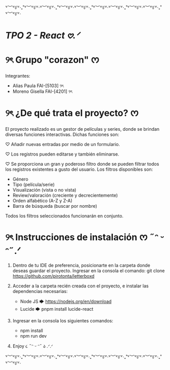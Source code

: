 ꒷︶꒷꒥꒷‧₊˚꒷︶꒷꒥꒷‧꒷︶꒷꒥꒷‧₊˚꒷︶꒷꒥꒷‧꒷︶꒷꒥꒷‧₊˚꒷︶꒷꒥꒷‧꒷︶꒷꒥꒷‧₊˚꒷︶꒷꒥꒷‧꒷︶꒷꒥꒷‧₊˚꒷︶꒷꒥꒷‧
# *TPO 2 - React 𖹭.ᐟ*

# ୨ৎ Grupo "corazon" ᰔ
Integrantes:                           
- Alias Paula FAI-[5103] ୨ৎ
- Moreno Gisella FAI-[4201] ୨ৎ

# ୨ৎ ¿De qué trata el proyecto? ᰔ
El proyecto realizado es un gestor de películas y series,
donde se brindan diversas funciones interactivas.
Dichas funciones son:

♡︎ Añadir nuevas entradas por medio de un formulario.

♡︎ Los registros pueden editarse y también eliminarse.

♡︎ Se proporciona un gran y poderoso filtro donde se pueden filtrar 
todos los registros existentes a gusto del usuario.
Los filtros disponibles son:
- Género
- Tipo (película/serie)
- Visualización (vista o no vista)
- Review/valoración (creciente y decrecientemente)
- Orden alfabético (A-Z y Z-A)
- Barra de búsqueda (buscar por nombre)

Todos los filtros seleccionados funcionarán en conjunto.

# ୨ৎ Instrucciones de instalación ᰔ ˶ᵔ ᵕ ᵔ˶.ᐟ
1. Dentro de tu IDE de preferencia, posicionarte 
    en la carpeta donde deseas guardar el proyecto.
    Ingresar en la consola el comando: git clone https://github.com/pirotonta/letterboxd
    
2. Acceder a la carpeta recién creada con el proyecto,
    e instalar las dependencias necesarias:
    - Node JS 🡆 https://nodejs.org/en/download
    - Lucide 🡆 pnpm install lucide-react

3. Ingresar en la consola los siguientes comandos:
   - npm install
   - npm run dev

4. Enjoy ૮ ˶ᵔ ᵕ ᵔ˶ ა .ᐟ.ᐟ

꒷︶꒷꒥꒷‧₊˚꒷︶꒷꒥꒷‧꒷︶꒷꒥꒷‧₊˚꒷︶꒷꒥꒷‧꒷︶꒷꒥꒷‧₊˚꒷︶꒷꒥꒷‧꒷︶꒷꒥꒷‧₊˚꒷︶꒷꒥꒷‧꒷︶꒷꒥꒷‧₊˚꒷︶꒷꒥꒷‧